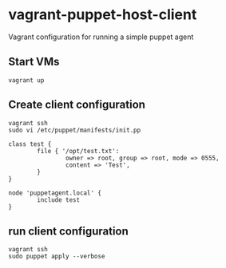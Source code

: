 vagrant-puppet-host-client
==========================

Vagrant configuration for running a simple puppet agent

## Start VMs

	vagrant up

## Create client configuration

	vagrant ssh
	sudo vi /etc/puppet/manifests/init.pp

	class test {
	        file { '/opt/test.txt':
	                owner => root, group => root, mode => 0555, 
	                content => 'Test', 
	        }
	}
	
	node 'puppetagent.local' {
	        include test
	}

## run client configuration

	vagrant ssh
	sudo puppet apply --verbose
